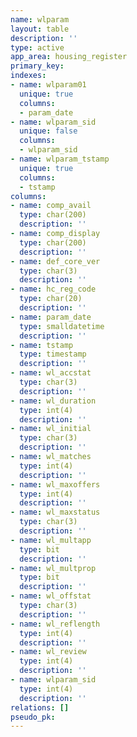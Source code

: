 ```yaml
---
name: wlparam
layout: table
description: ''
type: active
app_area: housing_register
primary_key: 
indexes:
- name: wlparam01
  unique: true
  columns:
  - param_date
- name: wlparam_sid
  unique: false
  columns:
  - wlparam_sid
- name: wlparam_tstamp
  unique: true
  columns:
  - tstamp
columns:
- name: comp_avail
  type: char(200)
  description: ''
- name: comp_display
  type: char(200)
  description: ''
- name: def_core_ver
  type: char(3)
  description: ''
- name: hc_reg_code
  type: char(20)
  description: ''
- name: param_date
  type: smalldatetime
  description: ''
- name: tstamp
  type: timestamp
  description: ''
- name: wl_accstat
  type: char(3)
  description: ''
- name: wl_duration
  type: int(4)
  description: ''
- name: wl_initial
  type: char(3)
  description: ''
- name: wl_matches
  type: int(4)
  description: ''
- name: wl_maxoffers
  type: int(4)
  description: ''
- name: wl_maxstatus
  type: char(3)
  description: ''
- name: wl_multapp
  type: bit
  description: ''
- name: wl_multprop
  type: bit
  description: ''
- name: wl_offstat
  type: char(3)
  description: ''
- name: wl_reflength
  type: int(4)
  description: ''
- name: wl_review
  type: int(4)
  description: ''
- name: wlparam_sid
  type: int(4)
  description: ''
relations: []
pseudo_pk: 
---
```


